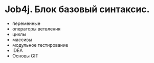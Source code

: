 # Job4j. Блок базовый синтаксис.

- переменные
- операторы ветвления
- циклы
- массивы
- модульное тестирование
- IDEA
- Основы GIT